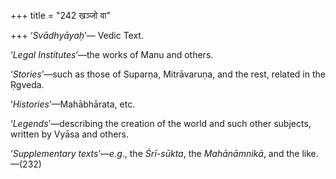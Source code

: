 +++
title = "242 खञ्जो वा"

+++
‘*Svādhyāyaḥ*’— Vedic Text.

‘*Legal Institutes*’—the works of Manu and others.

‘*Stories*’—such as those of Suparṇa, Mitrāvaruṇa, and the rest, related
in the Ṛgveda.

‘*Histories*’—Mahābhārata, etc.

‘*Legends*’—describing the creation of the world and such other
subjects, written by Vyāsa and others.

‘*Supplementary texts*’—*e.g*., the *Śrī-sūkta*, the *Mahānāmnikā*, and
the like.—(232)


